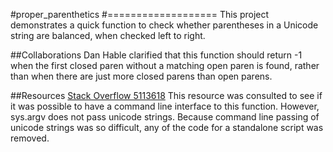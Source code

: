 #proper_parenthetics
#===================
This project demonstrates a quick function to check whether parentheses
 in a Unicode string are balanced, when checked left to right.

##Collaborations
Dan Hable clarified that this function should return -1 when the first
 closed paren without a matching open paren is found, rather than when
 there are just more closed parens than open parens.

##Resources
[Stack Overflow 5113618](http://stackoverflow.com/questions/5113618/how-do-i-tell-python-that-sys-argv-is-in-unicode)
 This resource was consulted to see if it was possible to have a command
 line interface to this function. However, sys.argv does not pass
 unicode strings. Because command line passing of unicode strings was
 so difficult, any of the code for a standalone script was removed.
